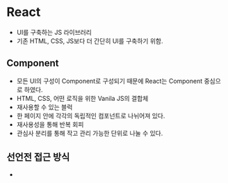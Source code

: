 # React
- UI를 구축하는 JS 라이브러리
- 기존 HTML, CSS, JS보다 더 간단히 UI를 구축하기 위함.

## Component
- 모든 UI의 구성이 Component로 구성되기 때문에 React는 Component 중심으로 하였다.
- HTML, CSS, 어떤 로직을 위한 Vanila JS의 결합체
- 재사용할 수 있는 블럭
- 한 페이지 안에 각각의 독립적인 컴포넌트로 나뉘어져 있다.
- 재사용성을 통해 반복 회피
- 관심사 분리를 통해 작고 관리 가능한 단위로 나눌 수 있다.

## 선언전 접근 방식
- 